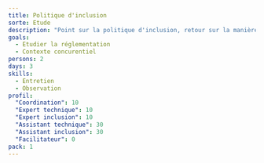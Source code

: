 ```yaml
---
title: Politique d'inclusion
sorte: Etude
description: "Point sur la politique d'inclusion, retour sur la manière de prendre en compte la diversité des personnes."
goals:
  - Etudier la réglementation
  - Contexte concurentiel
persons: 2
days: 3
skills:
  - Entretien
  - Observation
profil:
  "Coordination": 10
  "Expert technique": 10
  "Expert inclusion": 10 
  "Assistant technique": 30
  "Assistant inclusion": 30
  "Facilitateur": 0
pack: 1
---
```

